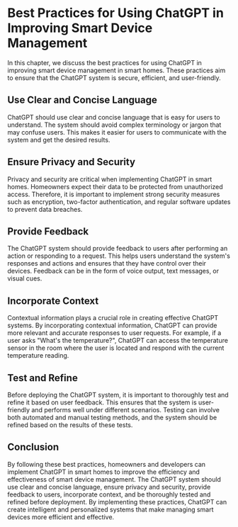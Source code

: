 Best Practices for Using ChatGPT in Improving Smart Device Management
=====================================================================================================================

In this chapter, we discuss the best practices for using ChatGPT in improving smart device management in smart homes. These practices aim to ensure that the ChatGPT system is secure, efficient, and user-friendly.

Use Clear and Concise Language
------------------------------

ChatGPT should use clear and concise language that is easy for users to understand. The system should avoid complex terminology or jargon that may confuse users. This makes it easier for users to communicate with the system and get the desired results.

Ensure Privacy and Security
---------------------------

Privacy and security are critical when implementing ChatGPT in smart homes. Homeowners expect their data to be protected from unauthorized access. Therefore, it is important to implement strong security measures such as encryption, two-factor authentication, and regular software updates to prevent data breaches.

Provide Feedback
----------------

The ChatGPT system should provide feedback to users after performing an action or responding to a request. This helps users understand the system's responses and actions and ensures that they have control over their devices. Feedback can be in the form of voice output, text messages, or visual cues.

Incorporate Context
-------------------

Contextual information plays a crucial role in creating effective ChatGPT systems. By incorporating contextual information, ChatGPT can provide more relevant and accurate responses to user requests. For example, if a user asks "What's the temperature?", ChatGPT can access the temperature sensor in the room where the user is located and respond with the current temperature reading.

Test and Refine
---------------

Before deploying the ChatGPT system, it is important to thoroughly test and refine it based on user feedback. This ensures that the system is user-friendly and performs well under different scenarios. Testing can involve both automated and manual testing methods, and the system should be refined based on the results of these tests.

Conclusion
----------

By following these best practices, homeowners and developers can implement ChatGPT in smart homes to improve the efficiency and effectiveness of smart device management. The ChatGPT system should use clear and concise language, ensure privacy and security, provide feedback to users, incorporate context, and be thoroughly tested and refined before deployment. By implementing these practices, ChatGPT can create intelligent and personalized systems that make managing smart devices more efficient and effective.
